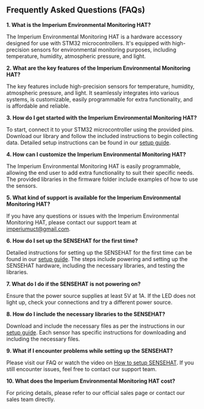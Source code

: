 ## Frequently Asked Questions (FAQs)

**1. What is the Imperium Environmental Monitoring HAT?**

The Imperium Environmental Monitoring HAT is a hardware accessory designed for use with STM32 microcontrollers. It's equipped with high-precision sensors for environmental monitoring purposes, including temperature, humidity, atmospheric pressure, and light.

**2. What are the key features of the Imperium Environmental Monitoring HAT?**

The key features include high-precision sensors for temperature, humidity, atmospheric pressure, and light. It seamlessly integrates into various systems, is customizable, easily programmable for extra functionality, and is affordable and reliable.

**3. How do I get started with the Imperium Environmental Monitoring HAT?**

To start, connect it to your STM32 microcontroller using the provided pins. Download our library and follow the included instructions to begin collecting data. Detailed setup instructions can be found in our [setup guide](link_to_setup_guide).

**4. How can I customize the Imperium Environmental Monitoring HAT?**

The Imperium Environmental Monitoring HAT is easily programmable, allowing the end user to add extra functionality to suit their specific needs. The provided libraries in the firmware folder include examples of how to use the sensors.

**5. What kind of support is available for the Imperium Environmental Monitoring HAT?**

If you have any questions or issues with the Imperium Environmental Monitoring HAT, please contact our support team at imperiumuct@gmail.com.

**6. How do I set up the SENSEHAT for the first time?**

Detailed instructions for setting up the SENSEHAT for the first time can be found in our [setup guide](SESNSEHATSETUP.md). The steps include powering and setting up the SENSEHAT hardware, including the necessary libraries, and testing the libraries.

**7. What do I do if the SENSEHAT is not powering on?**

Ensure that the power source supplies at least 5V at 1A. If the LED does not light up, check your connections and try a different power source.

**8. How do I include the necessary libraries to the SENSEHAT?**

Download and include the necessary files as per the instructions in our [setup guide](SESNSEHATSETUP.md). Each sensor has specific instructions for downloading and including the necessary files.

**9. What if I encounter problems while setting up the SENSEHAT?**

Please visit our FAQ or watch the video on [How to setup SENSEHAT](link_to_video). If you still encounter issues, feel free to contact our support team.

**10. What does the Imperium Environmental Monitoring HAT cost?**

For pricing details, please refer to our official sales page or contact our sales team directly.
